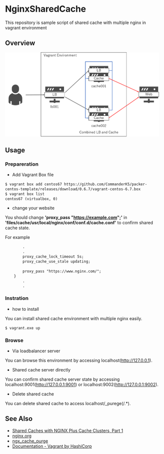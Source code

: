 # NginxSharedCache

This repository is sample script of shared cache with multiple nginx in vagrant environment

## Overview

![](./images/nginx_shared_cache.png)

## Usage

### Prepareration

- Add Vagrant Box file

```
$ vagrant box add centos67 https://github.com/CommanderK5/packer-centos-template/releases/download/0.6.7/vagrant-centos-6.7.box
$ vagrant box list
centos67 (virtualbox, 0)
```

- change your website

You should change **'proxy_pass "https://example.com";'** in **'files/cache/usr/local/nginx/conf/conf.d/cache.conf'** to confirm shared cache state.

For example

```
        .         
        .
        proxy_cache_lock_timeout 5s;
        proxy_cache_use_stale updating;

        proxy_pass "https://www.nginx.com/";
    }
        .
        .
```

### Instration

- how to install

You can install shared cache environment with multiple nginx easily.

```
$ vagrant.exe up
```

### Browse

- Via loadbalancer server

You can browse this environment by accessing localhost(http://127.0.0.1).

- Shared cache server directly

You can confirm shared cache server state by accessing localhost:9001(http://127.0.0.1:9001) or localhost:9002(http://127.0.0.1:9002).

- Delete shared cache

You can delete shared cache to access localhost/_purege(/.*).

## See Also

- [Shared Caches with NGINX Plus Cache Clusters, Part 1](https://www.nginx.com/blog/shared-caches-nginx-plus-cache-clusters-part-1/)
- [nginx.org](http://nginx.org/)
- [ngx_cache_purge](https://github.com/FRiCKLE/ngx_cache_purge)
- [Documentation - Vagrant by HashiCorp](https://www.vagrantup.com/docs/index.html)
